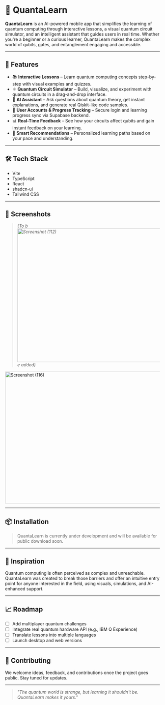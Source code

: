 # 🌌 QuantaLearn

**QuantaLearn** is an AI-powered mobile app that simplifies the learning of quantum computing through interactive lessons, a visual quantum circuit simulator, and an intelligent assistant that guides users in real time. Whether you're a beginner or a curious learner, QuantaLearn makes the complex world of qubits, gates, and entanglement engaging and accessible.

---

## 🚀 Features

- 📚 **Interactive Lessons** – Learn quantum computing concepts step-by-step with visual examples and quizzes.
- ⚛️ **Quantum Circuit Simulator** – Build, visualize, and experiment with quantum circuits in a drag-and-drop interface.
- 🤖 **AI Assistant** – Ask questions about quantum theory, get instant explanations, and generate real Qiskit-like code samples.
- 🔐 **User Accounts & Progress Tracking** – Secure login and learning progress sync via Supabase backend.
- 📊 **Real-Time Feedback** – See how your circuits affect qubits and gain instant feedback on your learning.
- 🧠 **Smart Recommendations** – Personalized learning paths based on your pace and understanding.

---

## 🛠️ Tech Stack

- Vite
- TypeScript
- React
- shadcn-ui
- Tailwind CSS


---

## 📸 Screenshots

> *(To b<img width="929" height="435" alt="Screenshot (112)" src="https://github.com/user-attachments/assets/8df53c82-a1a7-4a57-a43a-da86ad45d8f2" />
e added)*  
<img width="919" height="429" alt="Screenshot (116)" src="https://github.com/user-attachments/assets/85d71c66-171d-47a8-b6ee-9fe423628c5b" />

---

## 📦 Installation

> QuantaLearn is currently under development and will be available for public download soon.

---

## 🧠 Inspiration

Quantum computing is often perceived as complex and unreachable. QuantaLearn was created to break those barriers and offer an intuitive entry point for anyone interested in the field, using visuals, simulations, and AI-enhanced support.

---

## 📈 Roadmap

- [ ] Add multiplayer quantum challenges
- [ ] Integrate real quantum hardware API (e.g., IBM Q Experience)
- [ ] Translate lessons into multiple languages
- [ ] Launch desktop and web versions

---

## 🤝 Contributing

We welcome ideas, feedback, and contributions once the project goes public. Stay tuned for updates.

---


> _"The quantum world is strange, but learning it shouldn't be. QuantaLearn makes it yours."_



